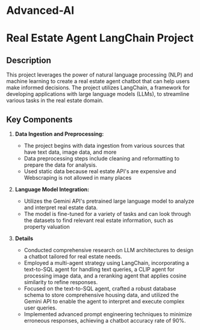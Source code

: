 # Advanced-AI

# Real Estate Agent LangChain Project

## Description

This project leverages the power of natural language processing (NLP) and machine learning to create a real estate agent chatbot that can help users make informed decisions. The project utilizes LangChain, a framework for developing applications with large language models (LLMs), to streamline various tasks in the real estate domain.

## Key Components

1. **Data Ingestion and Preprocessing:**
   - The project begins with data ingestion from various sources that have text data, image data, and more
   - Data preprocessing steps include cleaning and reformatting to prepare the data for analysis.
   - Used static data because real estate API's are expensive and Webscraping is not allowed in many places
     
2. **Language Model Integration:**
   - Utilizes the Gemini API's pretrained large language model to analyze and interpret real estate data.
   - The model is fine-tuned for a variety of tasks and can look through the datasets to find relevant real estate information, such as property valuation

3. **Details**
   - Conducted comprehensive research on LLM architectures to design a chatbot tailored for real estate needs.
   - Employed a multi-agent strategy using LangChain, incorporating a text-to-SQL agent for handling text queries, a CLIP agent for processing image data, and a reranking agent that applies cosine similarity to refine responses.
   - Focused on the text-to-SQL agent, crafted a robust database schema to store comprehensive housing data, and utilized the Gemini API to enable the agent to interpret and execute complex user queries.
   - Implemented advanced prompt engineering techniques to minimize erroneous responses, achieving a chatbot accuracy rate of 90%.

